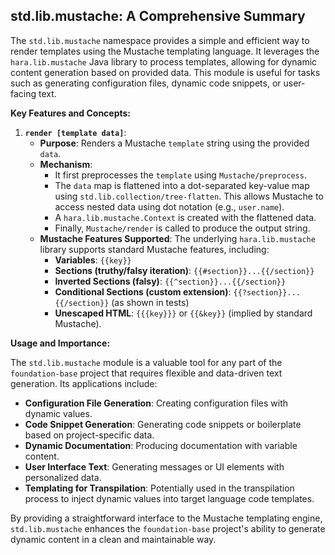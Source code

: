 ## std.lib.mustache: A Comprehensive Summary

The `std.lib.mustache` namespace provides a simple and efficient way to render templates using the Mustache templating language. It leverages the `hara.lib.mustache` Java library to process templates, allowing for dynamic content generation based on provided data. This module is useful for tasks such as generating configuration files, dynamic code snippets, or user-facing text.

**Key Features and Concepts:**

1.  **`render [template data]`**:
    *   **Purpose**: Renders a Mustache `template` string using the provided `data`.
    *   **Mechanism**:
        *   It first preprocesses the `template` using `Mustache/preprocess`.
        *   The `data` map is flattened into a dot-separated key-value map using `std.lib.collection/tree-flatten`. This allows Mustache to access nested data using dot notation (e.g., `user.name`).
        *   A `hara.lib.mustache.Context` is created with the flattened data.
        *   Finally, `Mustache/render` is called to produce the output string.
    *   **Mustache Features Supported**: The underlying `hara.lib.mustache` library supports standard Mustache features, including:
        *   **Variables**: `{{key}}`
        *   **Sections (truthy/falsy iteration)**: `{{#section}}...{{/section}}`
        *   **Inverted Sections (falsy)**: `{{^section}}...{{/section}}`
        *   **Conditional Sections (custom extension)**: `{{?section}}...{{/section}}` (as shown in tests)
        *   **Unescaped HTML**: `{{{key}}}` or `{{&key}}` (implied by standard Mustache).

**Usage and Importance:**

The `std.lib.mustache` module is a valuable tool for any part of the `foundation-base` project that requires flexible and data-driven text generation. Its applications include:

*   **Configuration File Generation**: Creating configuration files with dynamic values.
*   **Code Snippet Generation**: Generating code snippets or boilerplate based on project-specific data.
*   **Dynamic Documentation**: Producing documentation with variable content.
*   **User Interface Text**: Generating messages or UI elements with personalized data.
*   **Templating for Transpilation**: Potentially used in the transpilation process to inject dynamic values into target language code templates.

By providing a straightforward interface to the Mustache templating engine, `std.lib.mustache` enhances the `foundation-base` project's ability to generate dynamic content in a clean and maintainable way.
